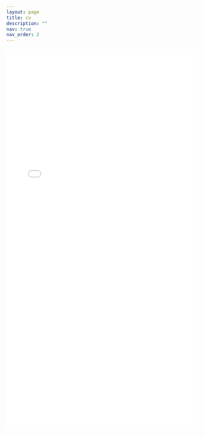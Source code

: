 ```yaml
---
layout: page
title: cv
description: ""
nav: true
nav_order: 2
---
```



<embed src="/assets/pdf/Main_CV.pdf" width="100%" height="1000" 
 type="application/pdf">

